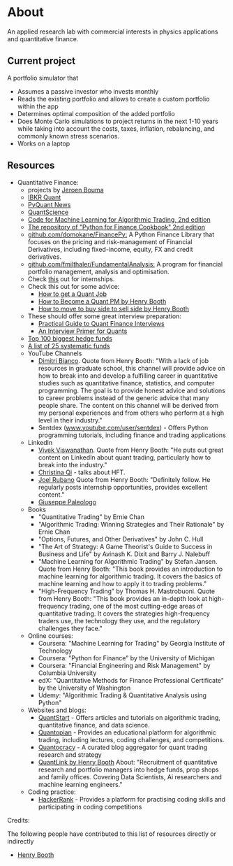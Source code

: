 # About 
An applied research lab with commercial interests in physics applications and quantitative finance.

## Current project
A portfolio simulator that
* Assumes a passive investor who invests monthly 
* Reads the existing portfolio and allows to create a custom portfolio within the app
* Determines optimal composition of the added portfolio
* Does Monte Carlo simulations to project returns in the next 1-10 years while taking into account the costs, taxes, inflation, rebalancing, and commonly known stress scenarios.
* Works on a laptop

## Resources
- Quantitative Finance: 
  - projects by [Jeroen Bouma](https://github.com/JerBouma)
  - [IBKR Quant](https://www.interactivebrokers.com/campus/category/ibkr-quant-news/ibkr-quant-home/)
  - [PyQuant News](https://www.pyquantnews.com/)
  - [QuantScience](https://quantscience.io/)
  - [Code for Machine Learning for Algorithmic Trading, 2nd edition](https://github.com/stefan-jansen/machine-learning-for-trading)
  - [The repository of "Python for Finance Cookbook" 2nd edition](https://github.com/erykml/Python-for-Finance-Cookbook-2E)
  - [github.com/domokane/FinancePy:](https://github.com/domokane/FinancePy) A Python Finance Library that focuses on the pricing and risk-management of Financial Derivatives, including fixed-income, equity, FX and credit derivatives.
  - [github.com/fmilthaler/FundamentalAnalysis:](https://github.com/fmilthaler/FundamentalAnalysis) A program for financial portfolio management, analysis and optimisation.
  - Check [this](https://www.efinancialcareers.com/news/finance/hedge-funds-with-graduate-training-programmes?stlt=&utm_source=AMS_US_ENG&utm_medium=EM_NW&utm_campaign=JS_EDI_MC&mi_ecmp=GLOBAL_NEWSLETTER_DAILY_MORNING_COFFEE) out for internships.
  - Check this out for some advice:
    - [How to get a Quant Job](https://bit.ly/HowToGetAQuantJob)
    - [How to Become a Quant PM by Henry Booth](https://bit.ly/HowToBecomeAPM)
    - [How to move to buy side to sell side by Henry Booth](https://bit.ly/HowToMoveSellSide2BuySide)
  - These should offer some great interview preparation:
    - [Practical Guide to Quant Finance Interviews](https://bit.ly/3Nc0sdp)
    - [An Interview Primer for Quants](https://bit.ly/DirksInterviewPrimer)
  - [Top 100 biggest hedge funds](https://bit.ly/100Funds)
  - [A list of 25 systematic funds](https://bit.ly/Top25QuantFunds)
  - YouTube Channels
    - [Dimitri Bianco](https://www.youtube.com/@DimitriBianco). Quote from Henry Booth: "With a lack of job resources in graduate school, this channel will provide advice on how to break into and develop a fulfilling career in quantitative studies such as quantitative finance, statistics, and computer programming. The goal is to provide honest advice and solutions to career problems instead of the generic advice that many people share. The content on this channel will be derived from my personal experiences and from others who perform at a high level in their industry."
    - Sentdex (www.youtube.com/user/sentdex) - Offers Python programming tutorials, including finance and trading applications
  - LinkedIn
    - [Vivek Viswanathan](https://www.linkedin.com/in/vivek-viswanathan-phd/). Quote from Henry Booth: "He puts out great content on LinkedIn about quant trading, particularly how to break into the industry."
    - [Christina Qi](https://www.linkedin.com/in/christinaqi/) - talks about HFT.
    - [Joel Rubano](https://www.linkedin.com/in/joel-rubano-3aa33a15/) Quote from Henry Booth: "Definitely follow. He regularly posts internship opportunities, provides excellent content."
    - [Giuseppe Paleologo](https://www.linkedin.com/in/gappy/)
  - Books
    - "Quantitative Trading" by Ernie Chan
    - "Algorithmic Trading: Winning Strategies and Their Rationale" by Ernie Chan
    - "Options, Futures, and Other Derivatives" by John C. Hull
    - "The Art of Strategy: A Game Theorist's Guide to Success in Business and Life" by Avinash K. Dixit and Barry J. Nalebuff
    - "Machine Learning for Algorithmic Trading" by Stefan Jansen. Quote from Henry Booth: "This book provides an introduction to machine learning for algorithmic trading. It covers the basics of machine learning and how to apply it to trading problems."
    - "High-Frequency Trading" by Thomas H. Mastrobuoni. Quote from Henry Booth: "This book provides an in-depth look at high-frequency trading, one of the most cutting-edge areas of quantitative trading. It covers the strategies high-frequency traders use, the technology they use, and the regulatory challenges they face."
  - Online courses:
    - Coursera: "Machine Learning for Trading" by Georgia Institute of Technology
    - Coursera: "Python for Finance" by the University of Michigan
    - Coursera: "Financial Engineering and Risk Management" by Columbia University
    - edX: "Quantitative Methods for Finance Professional Certificate" by the University of Washington
    - Udemy: "Algorithmic Trading & Quantitative Analysis using Python"
  - Websites and blogs:
    - [QuantStart](www.quantstart.com) - Offers articles and tutorials on algorithmic trading, quantitative finance, and data science.
    - [Quantopian](www.quantopian.com) - Provides an educational platform for algorithmic trading, including lectures, coding challenges, and competitions.
    - [Quantocracy](www.quantocracy.com) - A curated blog aggregator for quant trading research and strategy
    - [QuantLink by Henry Booth](https://www.quantlink.co.uk/) About: "Recruitment of quantitative research and portfolio managers into hedge funds, prop shops and family offices. Covering Data Scientists, Ai researchers and machine learning engineers."
  - Coding practice:
    - [HackerRank](www.hackerrank.com) - Provides a platform for practising coding skills and participating in coding competitions

Credits:

The following people have contributed to this list of resources directly or indirectly 
  - [Henry Booth](https://www.linkedin.com/in/henry-booth-quantheadhunter/)
